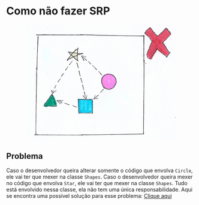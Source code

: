 # **Como não fazer SRP**

<div align="center">
  <img src="../assets/SRP-WRONG.png" width="400">
</div>

## **Problema**

Caso o desenvolvedor queira alterar somente o código que envolva `Circle`, ele vai ter que mexer na classe `Shapes`. Caso o desenvolvedor queira mexer no código que envolva `Star`, ele vai ter que mexer na classe `Shapes`. Tudo está envolvido nessa classe, ela não tem uma única responsabilidade. Aqui se encontra uma possível solução para esse problema: [Clique aqui](https://github.com/edualb/solid/tree/main/single_responsability_principle/correct)

